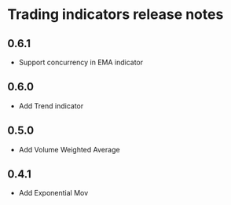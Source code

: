 # Trading indicators release notes

## 0.6.1

* Support concurrency in EMA indicator

## 0.6.0

* Add Trend indicator

## 0.5.0

* Add Volume Weighted Average 

## 0.4.1

* Add Exponential Mov